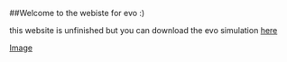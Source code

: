 ##Welcome to the webiste for evo :) 

this website is unfinished but you can download the evo simulation [here](https://github.com/TinyLilyMoss/evo)

[Image](https://imgur.com/a/0ZTm8Kj)
